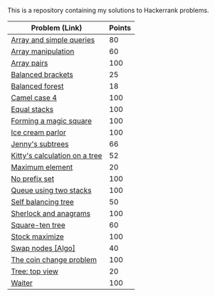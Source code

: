 This is a repository containing my solutions to Hackerrank problems.

| Problem (Link) | Points |
| --- | ---|
| [Array and simple queries](https://www.hackerrank.com/challenges/array-and-simple-queries/problem) | 80 |
| [Array manipulation](https://www.hackerrank.com/challenges/crush/problem) | 60 |
| [Array pairs](https://www.hackerrank.com/challenges/array-pairs/problem) | 100 |
| [Balanced brackets](https://www.hackerrank.com/challenges/balanced-brackets/problem) | 25 |
| [Balanced forest](https://www.hackerrank.com/challenges/balanced-forest/problem) | 18 |
| [Camel case 4](https://www.hackerrank.com/challenges/three-month-preparation-kit-camel-case/problem) | 100 |
| [Equal stacks](https://www.hackerrank.com/challenges/three-month-preparation-kit-equal-stacks/problem) | 100 |
| [Forming a magic square](https://www.hackerrank.com/challenges/three-month-preparation-kit-magic-square-forming/problem) | 100 |
| [Ice cream parlor](https://www.hackerrank.com/challenges/three-month-preparation-kit-icecream-parlor/problem) | 100 |
| [Jenny's subtrees](https://www.hackerrank.com/challenges/jenny-subtrees/problem) | 66 |
| [Kitty's calculation on a tree](https://www.hackerrank.com/challenges/kittys-calculations-on-a-tree/problem?) | 52 |
| [Maximum element](https://www.hackerrank.com/challenges/maximum-element/problem) | 20 |
| [No prefix set](https://www.hackerrank.com/challenges/one-week-preparation-kit-no-prefix-set/problem) | 100 |
| [Queue using two stacks](https://www.hackerrank.com/challenges/one-week-preparation-kit-queue-using-two-stacks/problem) | 100 |
| [Self balancing tree](https://www.hackerrank.com/challenges/self-balancing-tree/problem) | 50 |
| [Sherlock and anagrams](https://www.hackerrank.com/challenges/three-month-preparation-kit-sherlock-and-anagrams/problem) | 100 |
| [Square-ten tree](https://www.hackerrank.com/challenges/square-ten-tree/problem) | 60 |
| [Stock maximize](https://www.hackerrank.com/challenges/three-month-preparation-kit-stockmax/problem) | 100 |
| [Swap nodes [Algo]](https://www.hackerrank.com/challenges/swap-nodes-algo/problem) | 40 |
| [The coin change problem](https://www.hackerrank.com/challenges/three-month-preparation-kit-coin-change/problem) | 100 |
| [Tree: top view](https://www.hackerrank.com/challenges/tree-top-view/problem) | 20 |
| [Waiter](https://www.hackerrank.com/challenges/three-month-preparation-kit-waiter/problem) | 100 |
